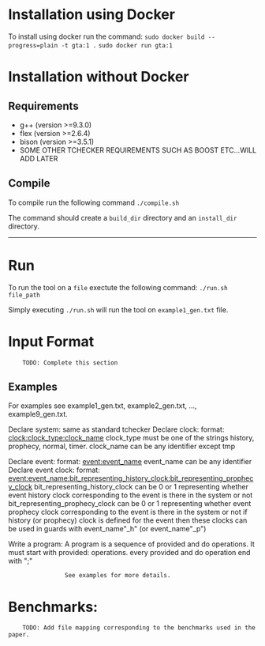 # Installation using Docker
To install using docker run the command:
`sudo docker build --progress=plain -t gta:1 .`
`sudo docker run gta:1`

# Installation without Docker
## Requirements
* g++ (version >=9.3.0)
* flex (version >=2.6.4)
* bison (version >=3.5.1)
* SOME OTHER TCHECKER REQUIREMENTS SUCH AS BOOST ETC...WILL ADD LATER

## Compile
   
To compile run the following command 
`./compile.sh`

The command should create a `build_dir` directory and an `install_dir` directory.

---
# Run
To run the tool on a `file` exectute the following command:
        `./run.sh file_path`

Simply executing `./run.sh` will run the tool on `example1_gen.txt` file.


# Input Format
        TODO: Complete this section
## Examples
 For examples see example1_gen.txt, example2_gen.txt, ..., example9_gen.txt.

Declare system: same as standard tchecker
Declare clock: format: <clock:clock_type:clock_name>
        clock_type must be one of the strings history, prophecy, normal, timer.
        clock_name can be any identifier except tmp

Declare event: format: <event:event_name>
        event_name can be any identifier
Declare event clock: format: <event:event_name:bit_representing_history_clock:bit_representing_prophecy_clock>
         bit_representing_history_clock can be 0 or 1 representing whether event history clock corresponding to the event is there in the system or not
         bit_representing_prophecy_clock can be 0 or 1 representing whether event prophecy clock corresponding to the event is there in the system or not
         if history (or prophecy) clock is defined for the event then these clocks can be used in guards with event_name"_h" (or event_name"_p")
         
Write a program: A program is a sequence of provided and do operations. It must start with provided: operations.
                    every provided and do operation end with ";"
                    
                    See examples for more details.


# Benchmarks:
        TODO: Add file mapping corresponding to the benchmarks used in the paper.